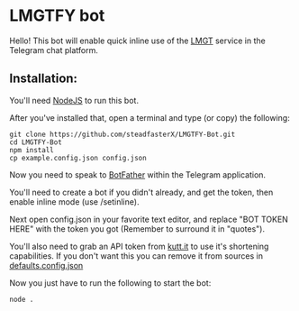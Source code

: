 # LMGTFY bot

Hello! This bot will enable quick inline use of the [LMGT](https://letmegooglethat.com) service in the Telegram chat platform.

## Installation:

You'll need [NodeJS](https://nodejs.org/) to run this bot.

After you've installed that, open a terminal and type (or copy) the following:

	git clone https://github.com/steadfasterX/LMGTFY-Bot.git
	cd LMGTFY-Bot
	npm install
	cp example.config.json config.json


Now you need to speak to [BotFather](https://t.me/BotFather) within the Telegram application.

You'll need to create a bot if you didn't already, and get the token, then enable inline mode (use /setinline).

Next open config.json in your favorite text editor, and replace "BOT TOKEN HERE" with the token you got (Remember to surround it in "quotes").

You'll also need to grab an API token from [kutt.it](https://kutt.it/) to use it's shortening capabilities. If you don't want this you can remove it from sources in [defaults.config.json](defaults.config.json)

Now you just have to run the following to start the bot:

	node .
